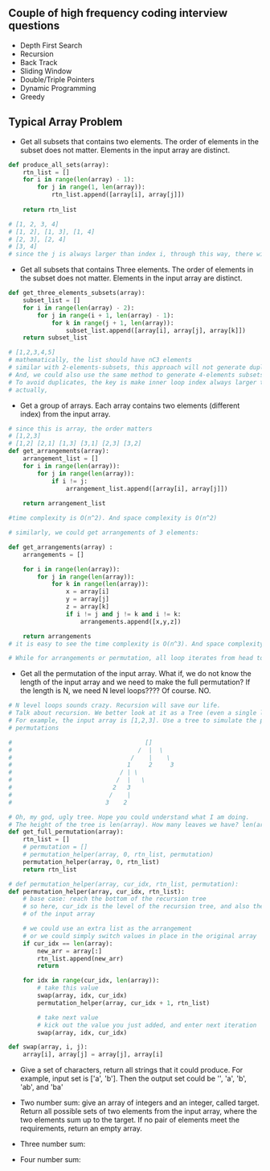 ## Couple of high frequency coding interview questions
* Depth First Search
* Recursion
* Back Track
* Sliding Window
* Double/Triple Pointers
* Dynamic Programming
* Greedy
## Typical Array Problem

* Get all subsets that contains two elements. The order of elements in the subset does not matter. Elements in the input array are distinct.
```python
def produce_all_sets(array):
    rtn_list = []
    for i in range(len(array) - 1):
        for j in range(1, len(array)):
            rtn_list.append([array[i], array[j]])
    
    return rtn_list

# [1, 2, 3, 4]
# [1, 2], [1, 3], [1, 4]
# [2, 3], [2, 4]
# [3, 4]
# since the j is always larger than index i, through this way, there will never be duplicate set appear, e.g., [1, 2], [2, 1]
```
* Get all subsets that contains Three elements. The order of elements in the subset does not matter. Elements in the input array are distinct.
```python
def get_three_elements_subsets(array):
    subset_list = []
    for i in range(len(array) - 2):
        for j in range(i + 1, len(array) - 1):
            for k in range(j + 1, len(array)):
                subset_list.append([array[i], array[j], array[k]])
    return subset_list

# [1,2,3,4,5]
# mathematically, the list should have nC3 elements
# similar with 2-elements-subsets, this approach will not generate duplicated 3-elements-sub-sets
# And, we could also use the same method to generate 4-elements subsets. 
# To avoid duplicates, the key is make inner loop index always larger than parent loop index by ONE. This way, the iteration will never look back.
# actually, 
```

* Get a group of arrays. Each array contains two elements (different index) from the input array. 
```python
# since this is array, the order matters
# [1,2,3]
# [1,2] [2,1] [1,3] [3,1] [2,3] [3,2]
def get_arrangements(array):
    arrangement_list = []
    for i in range(len(array)):
        for j in range(len(array)):
            if i != j:
                arrangement_list.append([array[i], array[j]])
    
    return arrangement_list

#time complexity is O(n^2). And space complexity is O(n^2)

# similarly, we could get arrangements of 3 elements:

def get_arrangements(array) :
    arrangements = []

    for i in range(len(array)):
        for j in range(len(array)):
            for k in range(len(array)):
                x = array[i]
                y = array[j]
                z = array[k]
                if i != j and j != k and i != k:
                    arrangements.append([x,y,z])

    return arrangements
# it is easy to see the time complexity is O(n^3). And space complexity is O(n^3) too. Here, one important finding is: to generate a set, which means no duplicated index appear, like [array[1], array[2]], and [array[2], array[1]], we need to make sure: inner loop index is over outside loop index by ONE. This makes the loop never look back.

# While for arrangements or permutation, all loop iterates from head to end, skipping the same index.

```



* Get all the permutation of the input array. 
What if, we do not know the length of the input array and we need to make the full permutation? If the length is N, we need N level loops???? Of course. NO.

```python
# N level loops sounds crazy. Recursion will save our life. 
# Talk about recursion. We better look at it as a Tree (even a single line tree).
# For example, the input array is [1,2,3]. Use a tree to simulate the process of making
# permutations

#                                     []
#                                   /  |  \
#                                 /    |    \
#                                1     2     3
#                              / | \
#                             /  |   \
#                            2   3
#                           /    |
#                          3    2

# Oh, my god, ugly tree. Hope you could understand what I am doing.
# The height of the tree is len(array). How many leaves we have? len(array) ! . Factorial
def get_full_permutation(array):
    rtn_list = []
    # permutation = []
    # permutation_helper(array, 0, rtn_list, permutation)
    permutation_helper(array, 0, rtn_list)
    return rtn_list

# def permutation_helper(array, cur_idx, rtn_list, permutation):
def permutation_helper(array, cur_idx, rtn_list):
    # base case: reach the bottom of the recursion tree
    # so here, cur_idx is the level of the recursion tree, and also the moving pointer
    # of the input array

    # we could use an extra list as the arrangement
    # or we could simply switch values in place in the original array
    if cur_idx == len(array):
        new_arr = array[:]
        rtn_list.append(new_arr)
        return

    for idx in range(cur_idx, len(array)):
        # take this value
        swap(array, idx, cur_idx)
        permutation_helper(array, cur_idx + 1, rtn_list)

        # take next value
        # kick out the value you just added, and enter next iteration
        swap(array, idx, cur_idx)

def swap(array, i, j):
    array[i], array[j] = array[j], array[i]

```

* Give a set of characters, return all strings that it could produce. For example, input set is ['a', 'b']. Then the output set could be '', 'a', 'b', 'ab', and 'ba'


* Two number sum: give an array of integers and an integer, called target. Return all possible sets of two elements from the input array, where the two elements sum up to the target. If no pair of elements meet the requirements, return an empty array.
* Three number sum: 
* Four number sum: 

